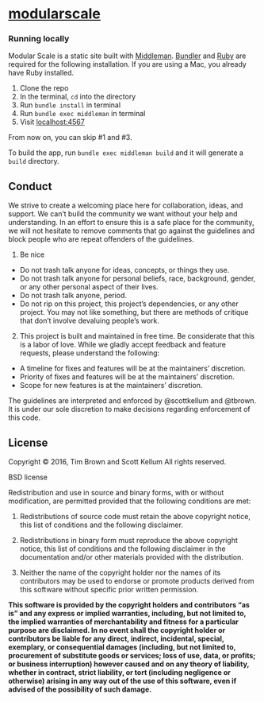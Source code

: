 # [modularscale](http://modularscale.com/)

### Running locally

Modular Scale is a static site built with [Middleman](http://middlemanapp.com/). [Bundler](http://bundler.io/) and [Ruby](https://www.ruby-lang.org/en/) are required for the following installation. If you are using a Mac, you already have Ruby installed.

1. Clone the repo
2. In the terminal, `cd` into the directory
3. Run `bundle install` in terminal
4. Run `bundle exec middleman` in terminal
5. Visit [localhost:4567](http://localhost:4567/)

From now on, you can skip #1 and #3.

To build the app, run `bundle exec middleman build` and it will generate a `build` directory.

## Conduct

We strive to create a welcoming place here for collaboration, ideas, and support. We can’t build the community we want without your help and understanding. In an effort to ensure this is a safe place for the community, we will not hesitate to remove comments that go against the guidelines and block people who are repeat offenders of the guidelines.

1. Be nice
  - Do not trash talk anyone for ideas, concepts, or things they use.
  - Do not trash talk anyone for personal beliefs, race, background, gender, or any other personal aspect of their lives.
  - Do not trash talk anyone, period.
  - Do not rip on this project, this project’s dependencies, or any other project. You may not like something, but there are methods of critique that don’t involve devaluing people’s work.
2. This project is built and maintained in free time. Be considerate that this is a labor of love. While we gladly accept feedback and feature requests, please understand the following:
  - A timeline for fixes and features will be at the maintainers’ discretion.
  - Priority of fixes and features will be at the maintainers’ discretion.
  - Scope for new features is at the maintainers’ discretion.

The guidelines are interpreted and enforced by @scottkellum and @tbrown. It is under our sole discretion to make decisions regarding enforcement of this code.

## License

Copyright © 2016, Tim Brown and Scott Kellum
All rights reserved.

BSD license

Redistribution and use in source and binary forms, with or without modification, are permitted provided that the following conditions are met:

1. Redistributions of source code must retain the above copyright notice, this list of conditions and the following disclaimer.

2. Redistributions in binary form must reproduce the above copyright notice, this list of conditions and the following disclaimer in the documentation and/or other materials provided with the distribution.

3. Neither the name of the copyright holder nor the names of its contributors may be used to endorse or promote products derived from this software without specific prior written permission.

**This software is provided by the copyright holders and contributors “as is” and any express or implied warranties, including, but not limited to, the implied warranties of merchantability and fitness for a particular purpose are disclaimed. In no event shall the copyright holder or contributors be liable for any direct, indirect, incidental, special, exemplary, or consequential damages (including, but not limited to, procurement of substitute goods or services; loss of use, data, or profits; or business interruption) however caused and on any theory of liability, whether in contract, strict liability, or tort (including negligence or otherwise) arising in any way out of the use of this software, even if advised of the possibility of such damage.**
